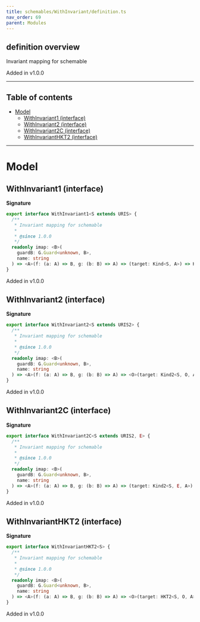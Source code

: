 ```yaml
---
title: schemables/WithInvariant/definition.ts
nav_order: 69
parent: Modules
---
```


## definition overview

Invariant mapping for schemable

Added in v1.0.0

---

<h2 class="text-delta">Table of contents</h2>

- [Model](#model)
  - [WithInvariant1 (interface)](#withinvariant1-interface)
  - [WithInvariant2 (interface)](#withinvariant2-interface)
  - [WithInvariant2C (interface)](#withinvariant2c-interface)
  - [WithInvariantHKT2 (interface)](#withinvarianthkt2-interface)

---

# Model

## WithInvariant1 (interface)

**Signature**

```ts
export interface WithInvariant1<S extends URIS> {
  /**
   * Invariant mapping for schemable
   *
   * @since 1.0.0
   */
  readonly imap: <B>(
    guardB: G.Guard<unknown, B>,
    name: string
  ) => <A>(f: (a: A) => B, g: (b: B) => A) => (target: Kind<S, A>) => Kind<S, B>
}
```

Added in v1.0.0

## WithInvariant2 (interface)

**Signature**

```ts
export interface WithInvariant2<S extends URIS2> {
  /**
   * Invariant mapping for schemable
   *
   * @since 1.0.0
   */
  readonly imap: <B>(
    guardB: G.Guard<unknown, B>,
    name: string
  ) => <A>(f: (a: A) => B, g: (b: B) => A) => <O>(target: Kind2<S, O, A>) => Kind2<S, O, B>
}
```

Added in v1.0.0

## WithInvariant2C (interface)

**Signature**

```ts
export interface WithInvariant2C<S extends URIS2, E> {
  /**
   * Invariant mapping for schemable
   *
   * @since 1.0.0
   */
  readonly imap: <B>(
    guardB: G.Guard<unknown, B>,
    name: string
  ) => <A>(f: (a: A) => B, g: (b: B) => A) => (target: Kind2<S, E, A>) => Kind2<S, E, B>
}
```

Added in v1.0.0

## WithInvariantHKT2 (interface)

**Signature**

```ts
export interface WithInvariantHKT2<S> {
  /**
   * Invariant mapping for schemable
   *
   * @since 1.0.0
   */
  readonly imap: <B>(
    guardB: G.Guard<unknown, B>,
    name: string
  ) => <A>(f: (a: A) => B, g: (b: B) => A) => <O>(target: HKT2<S, O, A>) => HKT2<S, O, B>
}
```

Added in v1.0.0
